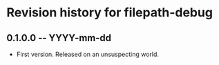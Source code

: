 # Revision history for filepath-debug

## 0.1.0.0 -- YYYY-mm-dd

* First version. Released on an unsuspecting world.
